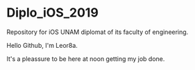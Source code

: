 # Diplo_iOS_2019
Repository for iOS UNAM diplomat of its faculty of engineering.


Hello Github, I'm Leor8a.

It's a pleassure to be here at noon getting my job done.
